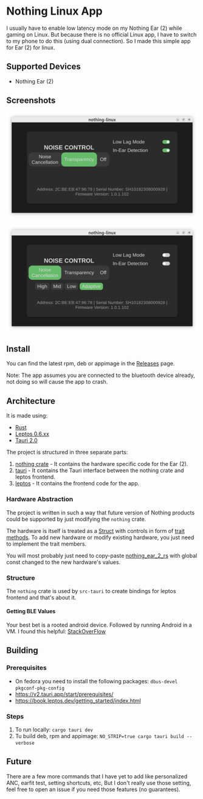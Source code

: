 # Nothing Linux App

I usually have to enable low latency mode on my Nothing Ear (2) while gaming on Linux.
But because there is no official Linux app, I have to switch to my phone to do this (using dual connection).
So I made this simple app for Ear (2) for linux.

## Supported Devices

- Nothing Ear (2)

## Screenshots

![Screenshot 1](readme/1.png)

![Screenshot 2](readme/2.png)

## Install

You can find the latest rpm, deb or appimage in the [Releases](https://github.com/sn99/nothing-linux/releases) page.

Note: The app assumes you are connected to the bluetooth device already, not doing so will cause the app to crash.

## Architecture

It is made using:

- [Rust](https://www.rust-lang.org/)
- [Leptos 0.6.xx](https://docs.rs/leptos/0.6.14/leptos/index.html)
- [Tauri 2.0](https://v2.tauri.app/)

The project is structured in three separate parts:

1. [nothing crate](nothing) - It contains the hardware specific code for the Ear (2).
2. [tauri](src-tauri) - It contains the Tauri interface between the nothing crate and leptos frontend.
3. [leptos](src) - It contains the frontend code for the app.

### Hardware Abstraction

The project is written in such a way that future version of Nothing products could be supported by just modifying
the `nothing` crate.

The hardware is itself is treated as a [Struct](nothing/src/nothing_ear_2.rs) with controls in form
of [trait methods](nothing/src/lib.rs).
To add new hardware or modify existing hardware, you just need to implement the trait members.

You will most probably just need to copy-paste [nothing_ear_2_rs](nothing/src/nothing_ear_2.rs) with global const
changed to the new hardware's values.

### Structure

The `nothing` crate is used by `src-tauri` to create bindings for leptos frontend and that's about it.

#### Getting BLE Values

Your best bet is a rooted android device. Followed by running Android in a VM. I found this
helpful: [StackOverFlow](https://stackoverflow.com/questions/23877761/sniffing-logging-your-own-android-bluetooth-traffic)

## Building

### Prerequisites

- On fedora you need to install the following packages: `dbus-devel pkgconf-pkg-config`
- https://v2.tauri.app/start/prerequisites/
- https://book.leptos.dev/getting_started/index.html

### Steps

1. To run locally: `cargo tauri dev`
2. Tu build deb, rpm and appimage: `NO_STRIP=true cargo tauri build --verbose`

## Future

There are a few more commands that I have yet to add like personalized ANC, earfit test, setting shortcuts, etc, But I
don't really use those setting, feel free to open an issue if you need those features (no guarantees).